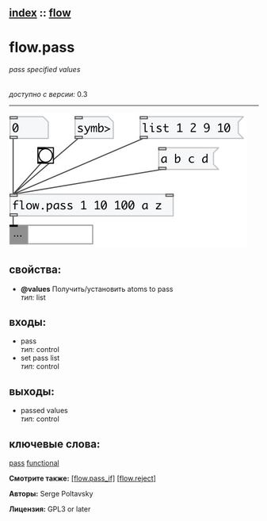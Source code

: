[index](index.html) :: [flow](category_flow.html)
---

# flow.pass

###### pass specified values

*доступно с версии:* 0.3

---




[![example](../examples/img/flow.pass.jpg)](../examples/pd/flow.pass.pd)







## свойства:

* **@values** 
Получить/установить atoms to pass<br>
_тип:_ list<br>



## входы:

* pass<br>
_тип:_ control
* set pass list<br>
_тип:_ control



## выходы:

* passed values<br>
_тип:_ control



## ключевые слова:

[pass](keywords/pass.html)
[functional](keywords/functional.html)



**Смотрите также:**
[\[flow.pass_if\]](flow.pass_if.html)
[\[flow.reject\]](flow.reject.html)




**Авторы:** Serge Poltavsky




**Лицензия:** GPL3 or later





